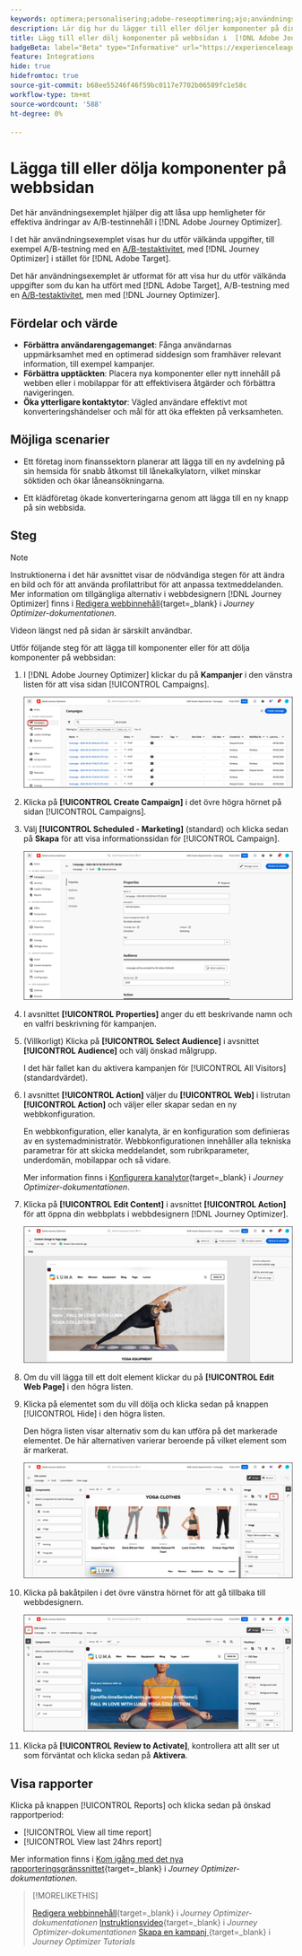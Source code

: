 ```yaml
---
keywords: optimera;personalisering;adobe-reseoptimering;ajo;användningsfall;scenarier;lägga till innehåll;dölja innehåll;lägga till komponenter;dölja komponenter
description: Lär dig hur du lägger till eller döljer komponenter på din webbsida med  [!DNL Adobe Journey Optimizer].
title: Lägg till eller dölj komponenter på webbsidan i  [!DNL Adobe Journey Optimizer]
badgeBeta: label="Beta" type="Informative" url="https://experienceleague.adobe.com/docs/target/using/introduction/intro.html#beta newtab=true" tooltip="Vad är Beta-funktioner i  [!DNL Adobe Target]?"
feature: Integrations
hide: true
hidefromtoc: true
source-git-commit: b68ee55246f46f59bc0117e7702b06589fc1e58c
workflow-type: tm+mt
source-wordcount: '588'
ht-degree: 0%

---
```


# Lägga till eller dölja komponenter på webbsidan

Det här användningsexemplet hjälper dig att låsa upp hemligheter för effektiva ändringar av A/B-testinnehåll i [!DNL Adobe Journey Optimizer].

I det här användningsexemplet visas hur du utför välkända uppgifter, till exempel A/B-testning med en [A/B-testaktivitet](/help/main/c-activities/t-test-ab/test-ab.md), med [!DNL Journey Optimizer] i stället för [!DNL Adobe Target].

Det här användningsexemplet är utformat för att visa hur du utför välkända uppgifter som du kan ha utfört med [!DNL Adobe Target], A/B-testning med en [A/B-testaktivitet](/help/main/c-activities/t-test-ab/test-ab.md), men med [!DNL Journey Optimizer].

## Fördelar och värde

* **Förbättra användarengagemanget**: Fånga användarnas uppmärksamhet med en optimerad siddesign som framhäver relevant information, till exempel kampanjer.
* **Förbättra upptäckten**: Placera nya komponenter eller nytt innehåll på webben eller i mobilappar för att effektivisera åtgärder och förbättra navigeringen.
* **Öka ytterligare kontaktytor**: Vägled användare effektivt mot konverteringshändelser och mål för att öka effekten på verksamheten.

## Möjliga scenarier

* Ett företag inom finanssektorn planerar att lägga till en ny avdelning på sin hemsida för snabb åtkomst till lånekalkylatorn, vilket minskar söktiden och ökar låneansökningarna.

* Ett klädföretag ökade konverteringarna genom att lägga till en ny knapp på sin webbsida.

## Steg

>[!NOTE]
>
>Instruktionerna i det här avsnittet visar de nödvändiga stegen för att ändra en bild och för att använda profilattribut för att anpassa textmeddelanden. Mer information om tillgängliga alternativ i webbdesignern [!DNL Journey Optimizer] finns i [Redigera webbinnehåll](https://experienceleague.adobe.com/en/docs/journey-optimizer/using/web/author-web-pages/edit-web-content){target=_blank} i *Journey Optimizer-dokumentationen*.
>
>Videon längst ned på sidan är särskilt användbar.

Utför följande steg för att lägga till komponenter eller för att dölja komponenter på webbsidan:

1. I [!DNL Adobe Journey Optimizer] klickar du på **Kampanjer** i den vänstra listen för att visa sidan [!UICONTROL Campaigns].

   ![Adobe Journey Optimizer landningssida med fliken Kampanjer markerad.](/help/main/c-integrating-target-with-mac/ajo/assets/ajo-landing-page.png)

1. Klicka på **[!UICONTROL Create Campaign]** i det övre högra hörnet på sidan [!UICONTROL Campaigns].

1. Välj **[!UICONTROL Scheduled - Marketing]** (standard) och klicka sedan på **Skapa** för att visa informationssidan för [!UICONTROL Campaign].

   ![Kampanjinformationssida i Adobe Journey Optimizer](/help/main/c-integrating-target-with-mac/ajo/assets/campaign-details.png)

1. I avsnittet **[!UICONTROL Properties]** anger du ett beskrivande namn och en valfri beskrivning för kampanjen.

1. (Villkorligt) Klicka på **[!UICONTROL Select Audience]** i avsnittet **[!UICONTROL Audience]** och välj önskad målgrupp.

   I det här fallet kan du aktivera kampanjen för [!UICONTROL All Visitors] (standardvärdet).

1. I avsnittet **[!UICONTROL Action]** väljer du **[!UICONTROL Web]** i listrutan **[!UICONTROL Action]** och väljer eller skapar sedan en ny webbkonfiguration.

   En webbkonfiguration, eller kanalyta, är en konfiguration som definieras av en systemadministratör. Webbkonfigurationen innehåller alla tekniska parametrar för att skicka meddelandet, som rubrikparameter, underdomän, mobilappar och så vidare.

   Mer information finns i [Konfigurera kanalytor](https://experienceleague.adobe.com/en/docs/journey-optimizer/using/configuration/channel-surfaces#set-up-channel-surfaces){target=_blank} i *Journey Optimizer-dokumentationen*.

1. Klicka på **[!UICONTROL Edit Content]** i avsnittet **[!UICONTROL Action]** för att öppna din webbplats i webbdesignern [!DNL Journey Optimizer].

   ![Yoga-landningssida på LUMA-webbplatsen](/help/main/c-integrating-target-with-mac/ajo/assets/luma-yoga-landing.png)

1. Om du vill lägga till ett dolt element klickar du på **[!UICONTROL Edit Web Page]** i den högra listen.

1. Klicka på elementet som du vill dölja och klicka sedan på knappen [!UICONTROL Hide] i den högra listen.

   Den högra listen visar alternativ som du kan utföra på det markerade elementet. De här alternativen varierar beroende på vilket element som är markerat.

   ![Dölj elementknapp](/help/main/c-integrating-target-with-mac/ajo/assets/hide-element.png)

1. Klicka på bakåtpilen i det övre vänstra hörnet för att gå tillbaka till webbdesignern.

   ![Bakåtpil](/help/main/c-integrating-target-with-mac/ajo/assets/back-arrow.png)

1. Klicka på **[!UICONTROL Review to Activate]**, kontrollera att allt ser ut som förväntat och klicka sedan på **Aktivera**.

## Visa rapporter

Klicka på knappen [!UICONTROL Reports] och klicka sedan på önskad rapportperiod:

* [!UICONTROL View all time report]
* [!UICONTROL View last 24hrs report]

Mer information finns i [Kom igång med det nya rapporteringsgränssnittet](https://experienceleague.adobe.com/en/docs/journey-optimizer/using/channel-report/report-gs-cja){target=_blank} i *Journey Optimizer-dokumentationen*.

>[!MORELIKETHIS]
>
>[Redigera webbinnehåll](https://experienceleague.adobe.com/en/docs/journey-optimizer/using/web/author-web-pages/edit-web-content){target=_blank} i *Journey Optimizer-dokumentationen*
>[Instruktionsvideo](https://experienceleague.adobe.com/en/docs/journey-optimizer/using/web/author-web-pages/edit-web-content#video){target=_blank} i *Journey Optimizer-dokumentationen*
>[Skapa en kampanj ](https://experienceleague.adobe.com/en/docs/journey-optimizer-learn/tutorials/create-campaigns/create-a-campaign){target=_blank} i *Journey Optimizer Tutorials*